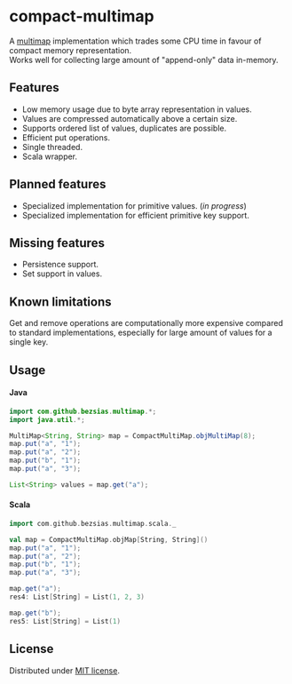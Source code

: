 # compact-multimap

A [multimap] implementation which trades some CPU time in favour of compact memory representation.  
Works well for collecting large amount of "append-only" data in-memory. 

## Features

 * Low memory usage due to byte array representation in values.
 * Values are compressed automatically above a certain size.
 * Supports ordered list of values, duplicates are possible. 
 * Efficient put operations.
 * Single threaded.
 * Scala wrapper.
 
## Planned features

 * Specialized implementation for primitive values. (*in progress*)
 * Specialized implementation for efficient primitive key support.

## Missing features

 * Persistence support.
 * Set support in values.

## Known limitations

Get and remove operations are computationally more expensive compared to standard implementations, especially for large amount of values for a single key.

## Usage


#### Java

```java
import com.github.bezsias.multimap.*;
import java.util.*;

MultiMap<String, String> map = CompactMultiMap.objMultiMap(8);
map.put("a", "1");
map.put("a", "2");
map.put("b", "1");
map.put("a", "3");

List<String> values = map.get("a");
```

#### Scala

```scala
import com.github.bezsias.multimap.scala._

val map = CompactMultiMap.objMap[String, String]()
map.put("a", "1");
map.put("a", "2");
map.put("b", "1");
map.put("a", "3");

map.get("a");
res4: List[String] = List(1, 2, 3)

map.get("b");
res5: List[String] = List(1)
```

## License

Distributed under [MIT license](http://choosealicense.com/licenses/mit/).

[multimap]: https://en.wikipedia.org/wiki/Multimap
